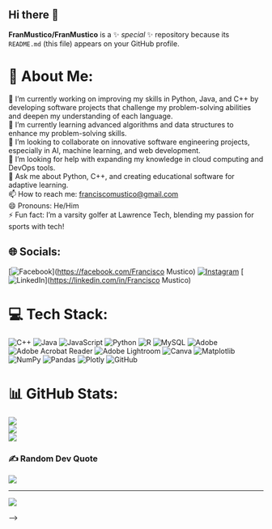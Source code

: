 ## Hi there 👋

**FranMustico/FranMustico** is a ✨ _special_ ✨ repository because its `README.md` (this file) appears on your GitHub profile.

# 💫 About Me:
🔭 I’m currently working on improving my skills in Python, Java, and C++ by developing software projects that challenge my problem-solving abilities and deepen my understanding of each language.<br>🌱 I’m currently learning advanced algorithms and data structures to enhance my problem-solving skills.<br>👯 I’m looking to collaborate on innovative software engineering projects, especially in AI, machine learning, and web development.<br>🤔 I’m looking for help with expanding my knowledge in cloud computing and DevOps tools.<br>💬 Ask me about Python, C++, and creating educational software for adaptive learning.<br>📫 How to reach me: franciscomustico@gmail.com<br>😄 Pronouns: He/Him<br>⚡ Fun fact: I’m a varsity golfer at Lawrence Tech, blending my passion for sports with tech!<br>


## 🌐 Socials:
[![Facebook](https://img.shields.io/badge/Facebook-%231877F2.svg?logo=Facebook&logoColor=white)](https://facebook.com/Francisco Mustico) [![Instagram](https://img.shields.io/badge/Instagram-%23E4405F.svg?logo=Instagram&logoColor=white)](https://instagram.com/fran.mustico) [![LinkedIn](https://img.shields.io/badge/LinkedIn-%230077B5.svg?logo=linkedin&logoColor=white)](https://linkedin.com/in/Francisco Mustico) 

# 💻 Tech Stack:
![C++](https://img.shields.io/badge/c++-%2300599C.svg?style=for-the-badge&logo=c%2B%2B&logoColor=white) ![Java](https://img.shields.io/badge/java-%23ED8B00.svg?style=for-the-badge&logo=openjdk&logoColor=white) ![JavaScript](https://img.shields.io/badge/javascript-%23323330.svg?style=for-the-badge&logo=javascript&logoColor=%23F7DF1E) ![Python](https://img.shields.io/badge/python-3670A0?style=for-the-badge&logo=python&logoColor=ffdd54) ![R](https://img.shields.io/badge/r-%23276DC3.svg?style=for-the-badge&logo=r&logoColor=white) ![MySQL](https://img.shields.io/badge/mysql-4479A1.svg?style=for-the-badge&logo=mysql&logoColor=white) ![Adobe](https://img.shields.io/badge/adobe-%23FF0000.svg?style=for-the-badge&logo=adobe&logoColor=white) ![Adobe Acrobat Reader](https://img.shields.io/badge/Adobe%20Acrobat%20Reader-EC1C24.svg?style=for-the-badge&logo=Adobe%20Acrobat%20Reader&logoColor=white) ![Adobe Lightroom](https://img.shields.io/badge/Adobe%20Lightroom-31A8FF.svg?style=for-the-badge&logo=Adobe%20Lightroom&logoColor=white) ![Canva](https://img.shields.io/badge/Canva-%2300C4CC.svg?style=for-the-badge&logo=Canva&logoColor=white) ![Matplotlib](https://img.shields.io/badge/Matplotlib-%23ffffff.svg?style=for-the-badge&logo=Matplotlib&logoColor=black) ![NumPy](https://img.shields.io/badge/numpy-%23013243.svg?style=for-the-badge&logo=numpy&logoColor=white) ![Pandas](https://img.shields.io/badge/pandas-%23150458.svg?style=for-the-badge&logo=pandas&logoColor=white) ![Plotly](https://img.shields.io/badge/Plotly-%233F4F75.svg?style=for-the-badge&logo=plotly&logoColor=white) ![GitHub](https://img.shields.io/badge/github-%23121011.svg?style=for-the-badge&logo=github&logoColor=white)
# 📊 GitHub Stats:
![](https://github-readme-stats.vercel.app/api?username=FranMustico&theme=github_dark&hide_border=false&include_all_commits=false&count_private=false)<br/>
![](https://github-readme-streak-stats.herokuapp.com/?user=FranMustico&theme=github_dark&hide_border=false)<br/>
![](https://github-readme-stats.vercel.app/api/top-langs/?username=FranMustico&theme=github_dark&hide_border=false&include_all_commits=false&count_private=false&layout=compact)

### ✍️ Random Dev Quote
![](https://quotes-github-readme.vercel.app/api?type=horizontal&theme=radical)

---
[![](https://visitcount.itsvg.in/api?id=FranMustico&icon=0&color=0)](https://visitcount.itsvg.in)

<!-- Proudly created with GPRM ( https://gprm.itsvg.in ) -->
-->
